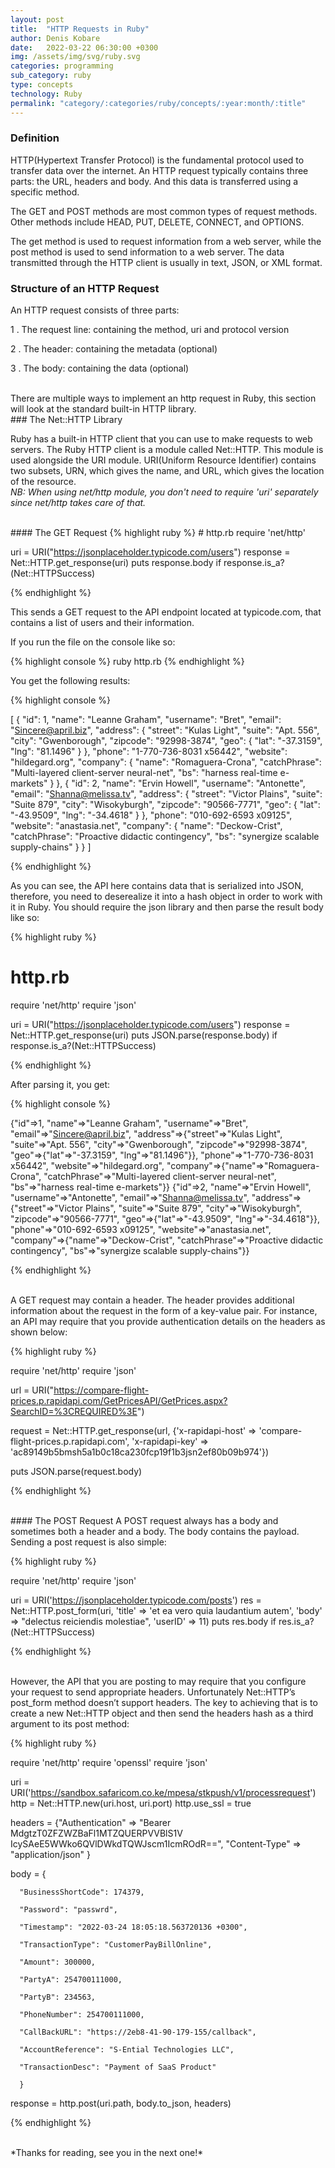 ```yaml
---
layout: post
title:  "HTTP Requests in Ruby"
author: Denis Kobare
date:   2022-03-22 06:30:00 +0300
img: /assets/img/svg/ruby.svg
categories: programming
sub_category: ruby
type: concepts
technology: Ruby
permalink: "category/:categories/ruby/concepts/:year:month/:title"
---
```


### Definition

HTTP(Hypertext Transfer Protocol) is the fundamental protocol used to transfer data over the internet. An HTTP request typically contains three parts: the URL, headers and body. And this data is transferred using a specific method.

The GET and POST methods are most common types of request methods. Other methods include HEAD, PUT, DELETE, CONNECT, and OPTIONS. 

The get method is used to request information from a web server, while the post method is used to send information to a web server. The data transmitted through the HTTP client is usually in text, JSON, or XML format.


### Structure of an HTTP Request
An HTTP request consists of three parts:

1 . The request line: containing the method, uri and protocol version 

2 . The header: containing the metadata (optional)

3 . The body: containing the data (optional)


<br>
There are multiple ways to implement an http request in Ruby, this section will look at the standard built-in HTTP library.

<br>
### The Net::HTTP Library

Ruby has a built-in HTTP client that you can use to make requests to web servers. The Ruby HTTP client is a module called Net::HTTP. This module is used alongside the URI module. URI(Uniform Resource Identifier) contains two subsets, URN, which gives the name, and URL, which gives the location of the resource.
<br>
*NB: When using net/http module, you don't need to require 'uri' separately since net/http takes care of that.*

<br>
#### The GET Request
{% highlight ruby %}
# http.rb
require 'net/http'

uri = URI("https://jsonplaceholder.typicode.com/users")
response = Net::HTTP.get_response(uri)
puts response.body if response.is_a?(Net::HTTPSuccess)

{% endhighlight %}

This sends a GET request to the API endpoint located at typicode.com, that contains a list of users and their information. 

If you run the file on the console like so:

{% highlight console %}
  ruby http.rb
{% endhighlight %}

You get the following results:

{% highlight console %}

[
  {
    "id": 1,
    "name": "Leanne Graham",
    "username": "Bret",
    "email": "Sincere@april.biz",
    "address": {
      "street": "Kulas Light",
      "suite": "Apt. 556",
      "city": "Gwenborough",
      "zipcode": "92998-3874",
      "geo": {
        "lat": "-37.3159",
        "lng": "81.1496"
      }
    },
    "phone": "1-770-736-8031 x56442",
    "website": "hildegard.org",
    "company": {
      "name": "Romaguera-Crona",
      "catchPhrase": "Multi-layered client-server neural-net",
      "bs": "harness real-time e-markets"
    }
  },
  {
    "id": 2,
    "name": "Ervin Howell",
    "username": "Antonette",
    "email": "Shanna@melissa.tv",
    "address": {
      "street": "Victor Plains",
      "suite": "Suite 879",
      "city": "Wisokyburgh",
      "zipcode": "90566-7771",
      "geo": {
        "lat": "-43.9509",
        "lng": "-34.4618"
      }
    },
    "phone": "010-692-6593 x09125",
    "website": "anastasia.net",
    "company": {
      "name": "Deckow-Crist",
      "catchPhrase": "Proactive didactic contingency",
      "bs": "synergize scalable supply-chains"
    }
  }
]

{% endhighlight %}


As you can see, the API here contains data that is serialized into JSON, therefore, you need to deserealize it into a hash object in order to work with it in Ruby. You should require the json library and then parse the result body like so:

{% highlight ruby %}

# http.rb
require 'net/http'
require 'json'

uri = URI("https://jsonplaceholder.typicode.com/users")
response = Net::HTTP.get_response(uri)
puts JSON.parse(response.body) if response.is_a?(Net::HTTPSuccess)

{% endhighlight %}

After parsing it, you get:

{% highlight console %}

{"id"=>1, "name"=>"Leanne Graham", "username"=>"Bret", "email"=>"Sincere@april.biz", "address"=>{"street"=>"Kulas Light", "suite"=>"Apt. 556", "city"=>"Gwenborough", "zipcode"=>"92998-3874", "geo"=>{"lat"=>"-37.3159", "lng"=>"81.1496"}}, "phone"=>"1-770-736-8031 x56442", "website"=>"hildegard.org", "company"=>{"name"=>"Romaguera-Crona", "catchPhrase"=>"Multi-layered client-server neural-net", "bs"=>"harness real-time e-markets"}}
{"id"=>2, "name"=>"Ervin Howell", "username"=>"Antonette", "email"=>"Shanna@melissa.tv", "address"=>{"street"=>"Victor Plains", "suite"=>"Suite 879", "city"=>"Wisokyburgh", "zipcode"=>"90566-7771", "geo"=>{"lat"=>"-43.9509", "lng"=>"-34.4618"}}, "phone"=>"010-692-6593 x09125", "website"=>"anastasia.net", "company"=>{"name"=>"Deckow-Crist", "catchPhrase"=>"Proactive didactic contingency", "bs"=>"synergize scalable supply-chains"}}

{% endhighlight %}

<br>
A GET request may contain a header. The header provides additional information about the request in the form of a key-value pair. For instance, an API may require that you provide authentication details on the headers as shown below:

{% highlight ruby %}

require 'net/http'
require 'json'

url = URI("https://compare-flight-prices.p.rapidapi.com/GetPricesAPI/GetPrices.aspx?SearchID=%3CREQUIRED%3E")

request = Net::HTTP.get_response(url, {'x-rapidapi-host' => 'compare-flight-prices.p.rapidapi.com', 'x-rapidapi-key' => 'ac89149b5bmsh5a1b0c18ca230fcp19f1b3jsn2ef80b09b974'})

puts JSON.parse(request.body)

{% endhighlight %}


<br>
#### The POST Request
A POST request always has a body and sometimes both a header and a body. The body contains the payload.
Sending a post request is also simple:

{% highlight ruby %}

require 'net/http'
require 'json'

uri = URI('https://jsonplaceholder.typicode.com/posts')
res = Net::HTTP.post_form(uri, 'title' => 'et ea vero quia laudantium autem', 'body' => "delectus reiciendis molestiae", 'userID' => 11)
puts res.body  if res.is_a?(Net::HTTPSuccess)

{% endhighlight %}


<br>
However, the API that you are posting to may require that you configure your request to send appropriate headers. Unfortunately Net::HTTP’s post_form method doesn’t support headers. 
The key to achieving that is to create a new Net::HTTP object and then send the headers hash as a third argument to its post method:

{% highlight ruby %}

require 'net/http'
require 'openssl'
require 'json'



uri = URI('https://sandbox.safaricom.co.ke/mpesa/stkpush/v1/processrequest')
http = Net::HTTP.new(uri.host, uri.port)
http.use_ssl = true



headers = {"Authentication" => "Bearer MdgtzT0ZFZWZBaFl1MTZQUERPVVBlS1V
            IcySAeE5WWko6QVlDWkdTQWJscm1IcmROdR==",
           "Content-Type" => "application/json"
           }
           
body = {

      "BusinessShortCode": 174379,

      "Password": "passwrd",
    
      "Timestamp": "2022-03-24 18:05:18.563720136 +0300",

      "TransactionType": "CustomerPayBillOnline",

      "Amount": 300000,

      "PartyA": 254700111000,

      "PartyB": 234563,

      "PhoneNumber": 254700111000,

      "CallBackURL": "https://2eb8-41-90-179-155/callback",

      "AccountReference": "S-Ential Technologies LLC",

      "TransactionDesc": "Payment of SaaS Product" 

      } 


response = http.post(uri.path, body.to_json, headers)

{% endhighlight %}

<br>
*Thanks for reading, see you in the next one!*

